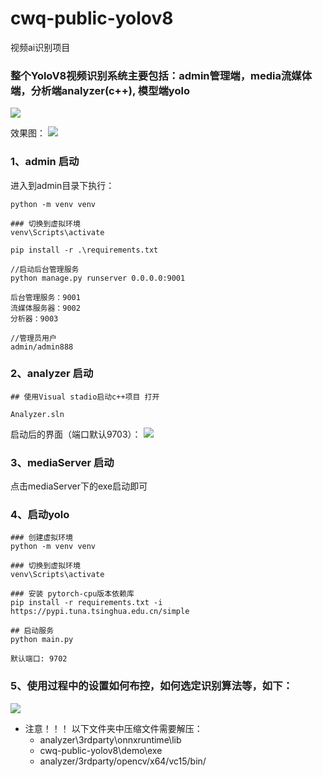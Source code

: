 # cwq-public-yolov8 
视频ai识别项目

### 整个YoloV8视频识别系统主要包括：admin管理端，media流媒体端，分析端analyzer(c++), 模型端yolo
![](https://wqknowledge.oss-cn-shenzhen.aliyuncs.com/LLM/yolov8.svg)

效果图：
![](https://wqknowledge.oss-cn-shenzhen.aliyuncs.com/LLM/xg1.png)

### 1、admin 启动
 进入到admin目录下执行：
```shell
python -m venv venv

### 切换到虚拟环境
venv\Scripts\activate

pip install -r .\requirements.txt

//启动后台管理服务
python manage.py runserver 0.0.0.0:9001

后台管理服务：9001
流媒体服务器：9002
分析器：9003

//管理员用户
admin/admin888
```

### 2、analyzer 启动
```shell
## 使用Visual stadio启动c++项目 打开

Analyzer.sln
```
启动后的界面（端口默认9703）：
![](https://wqknowledge.oss-cn-shenzhen.aliyuncs.com/LLM/vsruna.png)


### 3、mediaServer 启动
点击mediaServer下的exe启动即可

### 4、启动yolo
```shell
### 创建虚拟环境
python -m venv venv

### 切换到虚拟环境
venv\Scripts\activate

### 安装 pytorch-cpu版本依赖库
pip install -r requirements.txt -i https://pypi.tuna.tsinghua.edu.cn/simple

## 启动服务
python main.py

默认端口: 9702
```

### 5、使用过程中的设置如何布控，如何选定识别算法等，如下：
![](https://wqknowledge.oss-cn-shenzhen.aliyuncs.com/LLM/sz1.png)


- 注意！！！ 以下文件夹中压缩文件需要解压：
  - analyzer\3rdparty\onnxruntime\lib
  - cwq-public-yolov8\demo\exe
  - analyzer/3rdparty/opencv/x64/vc15/bin/

